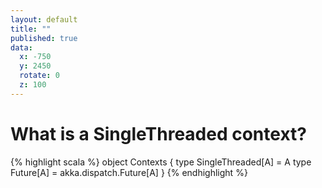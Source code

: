 ```yaml
---
layout: default
title: ""
published: true
data:
  x: -750
  y: 2450
  rotate: 0
  z: 100
---
```


# What is a SingleThreaded context? #

{% highlight scala %}
object Contexts {
  type SingleThreaded[A] = A
  type Future[A] = akka.dispatch.Future[A]
}
{% endhighlight %}